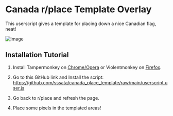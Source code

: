 # Canada r/place Template Overlay

This userscript gives a template for placing down a nice Canadian flag, neat!

![image](https://i.gyazo.com/f1b7aa742ece5b1c09d028133f03d380.png)

## Installation Tutorial

1. Install Tampermonkey on [Chrome/Opera](https://chrome.google.com/webstore/detail/tampermonkey/dhdgffkkebhmkfjojejmpbldmpobfkfo?hl=en) or Violentmonkey on [Firefox](https://addons.mozilla.org/en-US/firefox/addon/violentmonkey/).

2. Go to this GitHub link and Install the script: https://github.com/sssata/canada_place_template/raw/main/userscript.user.js 

3. Go back to r/place and refresh the page.

4. Place some pixels in the templated areas!
